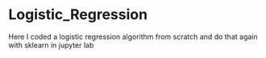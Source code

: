# Logistic_Regression
Here I coded a logistic regression algorithm from scratch and do that again with sklearn
in jupyter lab